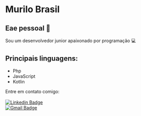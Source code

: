 # Murilo Brasil

## Eae pessoal 👋

Sou um desenvolvedor junior apaixonado por programação :computer:

## Principais linguagens:
  - Php
  - JavaScript
  - Kotlin

Entre em contato comigo:
<br/>
<br/>
[![Linkedin Badge](https://img.shields.io/badge/LinkedIn-Murilo%20Brasil-blue)](https://www.linkedin.com/in/mur1lol/) 
<br/>
[![Gmail Badge](https://img.shields.io/badge/Gmail-Murilo%20Brasil-red)](mailto:bc.murilo.mbc@gmail.com)
